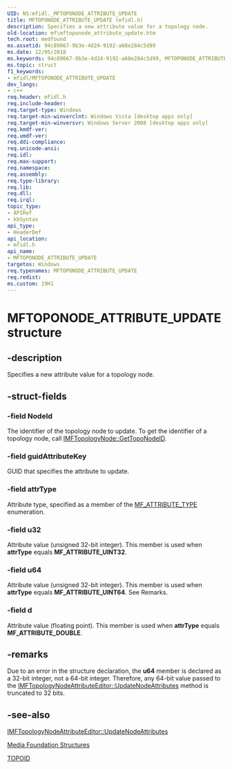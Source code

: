 ```yaml
---
UID: NS:mfidl._MFTOPONODE_ATTRIBUTE_UPDATE
title: MFTOPONODE_ATTRIBUTE_UPDATE (mfidl.h)
description: Specifies a new attribute value for a topology node.
old-location: mf\mftoponode_attribute_update.htm
tech.root: medfound
ms.assetid: 94c89067-9b3e-4d24-9192-a68e284c5d99
ms.date: 12/05/2018
ms.keywords: 94c89067-9b3e-4d24-9192-a68e284c5d99, MFTOPONODE_ATTRIBUTE_UPDATE, MFTOPONODE_ATTRIBUTE_UPDATE structure [Media Foundation], mf.mftoponode_attribute_update, mfidl/MFTOPONODE_ATTRIBUTE_UPDATE
ms.topic: struct
f1_keywords:
- mfidl/MFTOPONODE_ATTRIBUTE_UPDATE
dev_langs:
- c++
req.header: mfidl.h
req.include-header: 
req.target-type: Windows
req.target-min-winverclnt: Windows Vista [desktop apps only]
req.target-min-winversvr: Windows Server 2008 [desktop apps only]
req.kmdf-ver: 
req.umdf-ver: 
req.ddi-compliance: 
req.unicode-ansi: 
req.idl: 
req.max-support: 
req.namespace: 
req.assembly: 
req.type-library: 
req.lib: 
req.dll: 
req.irql: 
topic_type:
- APIRef
- kbSyntax
api_type:
- HeaderDef
api_location:
- mfidl.h
api_name:
- MFTOPONODE_ATTRIBUTE_UPDATE
targetos: Windows
req.typenames: MFTOPONODE_ATTRIBUTE_UPDATE
req.redist: 
ms.custom: 19H1
---
```


# MFTOPONODE_ATTRIBUTE_UPDATE structure


## -description


Specifies a new attribute value for a topology node.


## -struct-fields




### -field NodeId

The identifier of the topology node to update. To get the identifier of a topology node, call <a href="https://docs.microsoft.com/windows/desktop/api/mfidl/nf-mfidl-imftopologynode-gettoponodeid">IMFTopologyNode::GetTopoNodeID</a>.
          


### -field guidAttributeKey

GUID that specifies the attribute to update.
          


### -field attrType

Attribute type, specified as a member of the <a href="https://docs.microsoft.com/windows/desktop/api/mfobjects/ne-mfobjects-mf_attribute_type">MF_ATTRIBUTE_TYPE</a> enumeration.
          


### -field u32

Attribute value (unsigned 32-bit integer). This member is used when <b>attrType</b> equals <b>MF_ATTRIBUTE_UINT32</b>.
            


### -field u64

Attribute value (unsigned 32-bit integer). This member is used when <b>attrType</b> equals <b>MF_ATTRIBUTE_UINT64</b>. See Remarks.
            


### -field d

Attribute value (floating point). This member is used when <b>attrType</b> equals <b>MF_ATTRIBUTE_DOUBLE</b>.
            


## -remarks



Due to an error in the structure declaration, the <b>u64</b> member is declared as a 32-bit integer, not a 64-bit integer. Therefore, any 64-bit value passed to the <a href="https://docs.microsoft.com/windows/desktop/api/mfidl/nf-mfidl-imftopologynodeattributeeditor-updatenodeattributes">IMFTopologyNodeAttributeEditor::UpdateNodeAttributes</a> method is truncated to 32 bits.
      




## -see-also




<a href="https://docs.microsoft.com/windows/desktop/api/mfidl/nf-mfidl-imftopologynodeattributeeditor-updatenodeattributes">IMFTopologyNodeAttributeEditor::UpdateNodeAttributes</a>



<a href="https://docs.microsoft.com/windows/desktop/medfound/media-foundation-structures">Media Foundation Structures</a>



<a href="https://docs.microsoft.com/windows/desktop/medfound/topoid">TOPOID</a>
 

 

